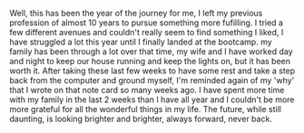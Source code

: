 Well, this has been the year of the journey for me, I left my previous profession of almost 10 years to pursue something more fufilling. 
I tried a few different avenues and couldn't really seem to find something I liked, I have struggled a lot this year until I finally landed at the bootcamp.
my family has been through a lot over that time, my wife and I have worked day and night to keep our house running and keep the lights on, but it has been worth
it. After taking these last few weeks to have some rest and take a step back from the computer and ground myself, I'm reminded again of my 'why' that I 
wrote on that note card so many weeks ago. I have spent more time with my family in the last 2 weeks than I have all year and I couldn't be more more grateful
for all the wonderful things in my life. The future, while still daunting, is looking brighter and brighter, always forward, never back.
